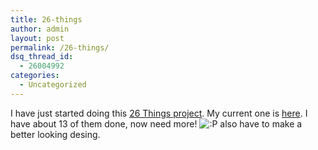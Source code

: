 ```yaml
---
title: 26-things
author: admin
layout: post
permalink: /26-things/
dsq_thread_id:
  - 26004992
categories:
  - Uncategorized
---
```

I have just started doing this [26 Things project][1]. My current one is [here][2]. I have about 13 of them done, now need more! <img src="http://blog.lotas-smartman.net/wp-includes/images/smilies/icon_razz.gif" alt=":P" class="wp-smiley" /> also have to make a better looking desing.

 [1]: http://www.sh1ft.org/26things
 [2]: http://www.lotas-smartman.net/26-things